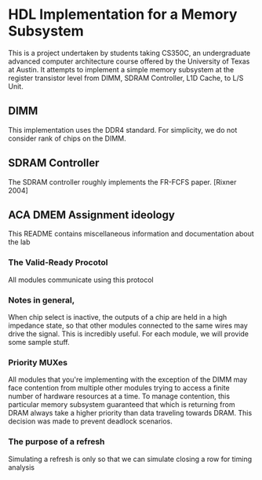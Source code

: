 # HDL Implementation for a Memory Subsystem

This is a project undertaken by students taking CS350C, an undergraduate advanced computer architecture course offered by the University of Texas at Austin. 
It attempts to implement a simple memory subsystem at the register transistor level from 
DIMM, SDRAM Controller, L1D Cache, to L/S Unit. 

## DIMM

This implementation uses the DDR4 standard. For simplicity, we do not consider rank of chips on the DIMM. 

## SDRAM Controller

The SDRAM controller roughly implements the FR-FCFS paper. [Rixner 2004]

## ACA DMEM Assignment ideology

This README contains miscellaneous information and documentation about
the lab

### The Valid-Ready Procotol

All modules communicate using this protocol

### Notes in general,

When chip select is inactive, the outputs of a chip are held in a high impedance state, so that other modules connected to the same wires may drive the signal. This is incredibly useful. For each module, we will provide some sample stuff.

### Priority MUXes

All modules that you're implementing with the exception of the DIMM may
face contention from multiple other modules trying to access a finite
number of hardware resources at a time. To manage contention, this particular memory subsystem guaranteed that which is returning from DRAM always take a higher priority than data traveling towards DRAM. This decision was made to prevent deadlock scenarios.

### The purpose of a refresh
Simulating a refresh is only so that we can simulate closing a row for timing analysis
